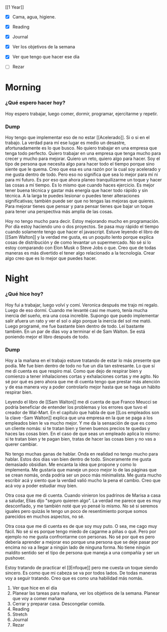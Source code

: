 [[1 Year]]

+ [x] Cama, agua, higiene.
+ [x]  Reading
+ [x] Journal
+ [x] Ver los objetivos de la semana
+ [x] Ver que tengo que hacer ese día
+ [ ]  Rezar




# Morning 

### ¿Qué espero hacer hoy?
Hoy espero trabajar, luego comer, dormir, programar, ejercitarme y repetir.


### Dump
Hoy tengo que implementar eso de no estar [[Acelerado]]. Si o si en el trabajo. La verdad para mí ese lugar es medio un desastre, afortunadamente es lo que busco. No quiero trabajar en una empresa que tenga todo perfecto. Quiero trabajar en una empresa que tenga mucho para crecer y mucho para mejorar. Quiero un reto, quiero algo para hacer. Soy el tipo de persona que necesita algo para hacer todo el tiempo porque sino siente que le quema. Creo que esa es una razón por la cual soy acelerado y me gusta dentro de todo. Pero eso no significa que sea lo mejor para mí ni para mi futuro. Es por eso que ahora planeo tranquilizarme un toque y hacer las cosas a mí tiempo. Es lo mismo que cuando haces ejercicio. Es mejor tener buena técnica y gastar más energía que hacer todo rápido y sin técnica. A la larga te puedes lesionar o puedes tener alteraciones significativas; también puede ser que no tengas las mejoras que quieres. Para mejorar tienes que pensar y para pensar tienes que bajar un toque para tener una perspectiva más amplia de las cosas.



Hoy no tengo mucho para decir. Estoy mejorando mucho en programación. Por día estoy haciendo uno o dos proyectos. Se pasa muy rápido el tiempo cuando solamente tengo que hacer el javascript. Estuve leyendo el libro de [[Sam Walton]] y la verdad me gusta, es un poquito lento porque explica cosas de distribución y de como levantar un supermercado. No sé si lo estoy comparando con Elon Musk o Steve Jobs o que. Creo que de todas maneras es más divertido el tener algo relacionado a la tecnología. Crear algo creo que es lo mejor que puedes hacer. 





# Night 
### ¿Qué hice hoy?
Hoy fui a trabajar, luego volví y comí. Veronica después me trajo mi regalo. Luego de eso dormí. Cuando me levanté casi me muero, tenía mucha inercia del sueño, era una cosa increíble. Supongo que puedo implementar salir afuera  un rato y ver el sol o algo porque la inercia del sol me mató. Luego programé, me fue bastante bien dentro de todo. Leí bastante también. En un par de días voy a terminar el de Sam Walton. Se está poniendo mejor el libro después de todo.





### Dump
Hoy a la mañana en el trabajo estuve tratando de estar lo más presente que podía. Me fue bien dentro de todo no fue un día tan estresante. Lo que sí me di cuenta es que respiro mal. Como que dejo de respirar bien y comienzo a tener inhalaciones cortas y exhalaciones cortas y me agito. No sé por qué es pero ahora que me di cuenta tengo que prestar más atención y de esa manera voy a poder controlarlo mejor hasta que se haga un hábito respirar bien.

Leyendo el libro de [[Sam Walton]]  me di cuenta de que Franco Meucci se podría beneficiar de entender los problemas y los errores que tuvo el creador de Wal-Mart. En el capítulo que habla de que [[Los empleados son la clave -Sam Walton]] explica que una empresa en la que se paga a los empleados bien le va mucho mejor. Y me da la sensación de que es como un cliente nomás: si te tratan bien y tienen buenos precios te quedas y haces las cosas bien. En el caso de que seas un empleado aplica lo mismo: si te tratan bien y te pagan bien, tratas de hacer las cosas bien y no vas a querer cambiar. 

No tengo muchas ganas de hablar. Onda en realidad no tengo mucho para hablar. Estos dos días van bien dentro de todo. Sinceramente me gusta demasiado obsidian. Me encanta la idea que propone y como lo implementa. Me gustaría que maneje un poco mejor lo de las páginas que se crean nomás, onda podría ser un poco más minimalista. Me gusta mucho escribir acá y siento que la verdad valió mucho la pena el cambio. Creo que acá voy a poder estudiar muy bien. 


Otra cosa que me di cuenta. Cuando vinieron los padrinos de Marisa a casa a saludar, Elias dijo "seguro quieren algo". La verdad me parece que es muy desconfiado, y me también noté que yo pensé lo mismo. No sé si seremos iguales pero quizás le tengo un poco de resentimiento porque somos parecidos en muchos aspectos, no sé.

Otra cosa que me di cuenta es de que soy muy puto. O sea, me cago muy fácil. No sé si es porque tengo miedo de cagarme a piñas o qué. Pero por ejemplo no me gusta confrontarme con personas. No sé por qué es pero debería aprender a mejorar eso porque una persona que se deje pasar por encima no va a llegar a ningún lado de ninguna forma. No tiene ningún maldito sentido ser el tipo de persona que maneja a una compañía y ser un pushover.

Estoy tratando de practicar el [[Enfoque]] pero me cuesta un toque siendo sincero. Es como que mi  cabeza se va por todos lados. De todas maneras voy a seguir tratando. Creo que es como una habilidad más nomás. 





 


1.  Ver que hice en el día
2.  Planear las tareas para mañana, ver los objetivos de la semana. Planear que voy a comer mañana
3.  Cerrar y preparar casa. Descongelar comida.
4.  Reading
5.  Stretch
6.  Journal
7.  Rezar



